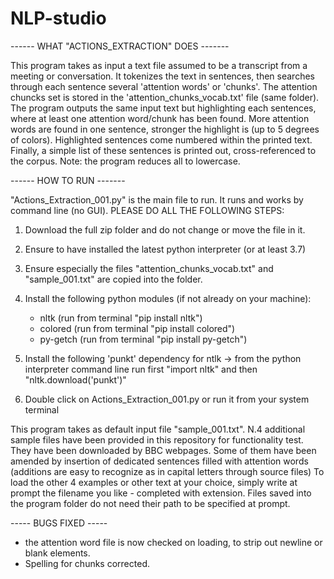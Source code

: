 # NLP-studio


------ WHAT "ACTIONS_EXTRACTION" DOES -------

This program takes as input a text file assumed to be a transcript from a meeting or conversation.
It tokenizes the text in sentences, then searches through each sentence several 'attention words' or 'chunks'.
The attention chuncks set is stored in the 'attention_chunks_vocab.txt' file (same folder).
The program outputs the same input text but highlighting each sentences, where at least one attention word/chunk has been found.
More attention words are found in one sentence, stronger the highlight is (up to 5 degrees of colors).
Highlighted sentences come numbered within the printed text.   
Finally, a simple list of these sentences is printed out, cross-referenced to the corpus. 
Note: the program reduces all to lowercase.


------ HOW TO RUN -------

"Actions_Extraction_001.py" is the main file to run.
It runs and works by command line (no GUI).
PLEASE DO ALL THE FOLLOWING STEPS:
1. Download the full zip folder and do not change or move the file in it. 
2. Ensure to have installed the latest python interpreter (or at least 3.7)
3. Ensure especially the files "attention_chunks_vocab.txt" and "sample_001.txt" are copied into the folder.
4. Install the following python modules (if not already on your machine):     
    * nltk      (run from terminal "pip install nltk") 
    * colored   (run from terminal "pip install colored")
    * py-getch  (run from terminal "pip install py-getch")
5. Install the following 'punkt' dependency for ntlk -> from the python interpreter command line run first "import nltk" and then 
"nltk.download('punkt')"  

6. Double click on Actions_Extraction_001.py or run it from your system terminal

This program takes as default input file "sample_001.txt".
N.4 additional sample files have been provided in this repository for functionality test. They have been downloaded by BBC webpages. Some of them have been amended by insertion of dedicated sentences filled with attention words (additions are easy to recognize as in capital letters through source files) 
To load the other 4 examples or other text at your choice, simply write at prompt the filename you like - completed with extension. 
Files saved into the program folder do not need their path to be specified at prompt. 


----- BUGS FIXED -----

- the attention word file is now checked on loading, to strip out newline or blank elements.  
- Spelling for chunks corrected.

